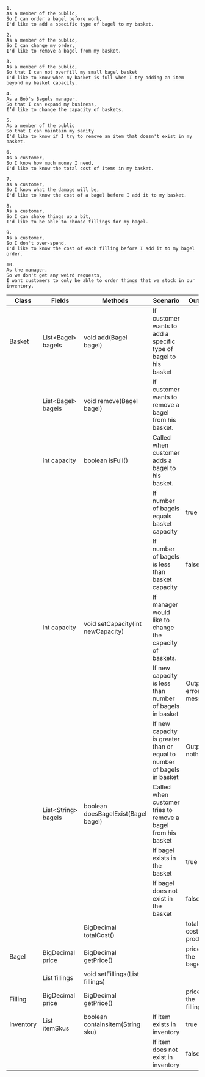 ```
1.
As a member of the public,
So I can order a bagel before work,
I'd like to add a specific type of bagel to my basket.
```

```
2.
As a member of the public,
So I can change my order,
I'd like to remove a bagel from my basket.
```

```
3.
As a member of the public,
So that I can not overfill my small bagel basket
I'd like to know when my basket is full when I try adding an item beyond my basket capacity.
```

```
4.
As a Bob's Bagels manager,
So that I can expand my business,
I’d like to change the capacity of baskets.
```

```
5.
As a member of the public
So that I can maintain my sanity
I'd like to know if I try to remove an item that doesn't exist in my basket.
```

```
6.
As a customer,
So I know how much money I need,
I'd like to know the total cost of items in my basket.
```

```
7.
As a customer,
So I know what the damage will be,
I'd like to know the cost of a bagel before I add it to my basket.
```

```
8.
As a customer,
So I can shake things up a bit,
I'd like to be able to choose fillings for my bagel.
```

```
9.
As a customer,
So I don't over-spend,
I'd like to know the cost of each filling before I add it to my bagel order.
```

```
10.
As the manager,
So we don't get any weird requests,
I want customers to only be able to order things that we stock in our inventory.
```

| Class     | Fields                 | Methods                                  | Scenario                                                               | Output                 |
|-----------|------------------------|------------------------------------------|------------------------------------------------------------------------|------------------------|
| Basket    | List\<Bagel> bagels    | void add(Bagel bagel)                    | If customer wants to add a specific type of bagel to his basket        |                        |
|           | List\<Bagel> bagels    | void remove(Bagel bagel)                 | If customer wants to remove a bagel from his basket.                   |                        |
|           | int capacity           | boolean isFull()                         | Called when customer adds a bagel to his basket.                       |                        |
|           |                        |                                          | If number of bagels equals basket capacity                             | true                   |
|           |                        |                                          | If number of bagels is less than basket capacity                       | false                  |
|           | int capacity           | void setCapacity(int newCapacity)        | If manager would like to change the capacity of baskets.               |                        |
|           |                        |                                          | If new capacity is less than number of bagels in basket                | Output error message   |
|           |                        |                                          | If new capacity is greater than or equal to number of bagels in basket | Output nothing         |
|           | List\<String> bagels   | boolean doesBagelExist(Bagel bagel)      | Called when customer tries to remove a bagel from his basket           |                        |
|           |                        |                                          | If bagel exists in the basket                                          | true                   |
|           |                        |                                          | If bagel does not exist in the basket                                  | false                  |
|           |                        | BigDecimal totalCost()                   |                                                                        | total cost of products |
| Bagel     | BigDecimal price       | BigDecimal getPrice()                    |                                                                        | price of the bagel     |
|           | List<Filling> fillings | void setFillings(List<Filling> fillings) |                                                                        |                        |
| Filling   | BigDecimal price       | BigDecimal getPrice()                    |                                                                        | price of the filling   |
| Inventory | List<String> itemSkus  | boolean containsItem(String sku)         | If item exists in inventory                                            | true                   |
|           |                        |                                          | If item does not exist in inventory                                    | false                  |
